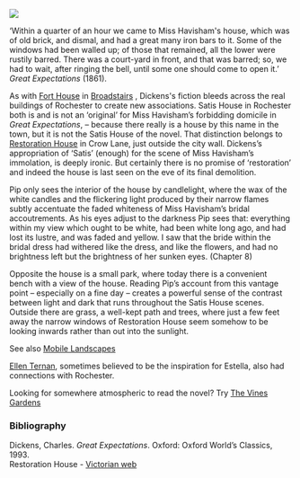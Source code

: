 <a href="https://beta.kent-maps.online"><img src="https://beta.kent-maps.online/juncture/ve-button.png"></a>
<param ve-config title="Restoration House (Satis House)" author="Ken Moffat and Carolyn Oulton" layout="vtl" banner="/images/banners/19c.jpg">

<param ve-entity eid="Q73162106" aliases="Restoration House">

‘Within a quarter of an hour we came to Miss Havisham's house, which was of old brick, and dismal, and had a great many iron bars to it. Some of the windows had been walled up; of those that remained, all the lower were rustily barred. There was a court-yard in front, and that was barred; so, we had to wait, after ringing the bell, until some one should come to open it.’ _Great Expectations_ (1861).   
<param ve-image url="images/satis house.jpg" label="Restoration House, Crow Lane, Rochester, Kent by Ernest William Haslehust (1866-1949), RI, RWA 1911" attribution="Scanned image and text by Philip V. Allingham, www.victorianweb.org">

As with [Fort House](/dickens/dickens-fort-house) in [Broadstairs](dickens-broadstairs) , Dickens's fiction bleeds across the real buildings of Rochester to create new associations. Satis House in Rochester both is and is not an ‘original’ for Miss Havisham’s forbidding domicile in _Great Expectations_, – because there really is a house by this name in the town, but it is not the Satis House of the novel. That distinction belongs to [Restoration House](https://www.restorationhouse.co.uk/the-house) in Crow Lane, just outside the city wall. Dickens’s appropriation of ‘Satis’ (enough) for the scene of Miss Havisham’s immolation, is deeply ironic. But certainly there is no promise of ‘restoration’ and indeed the house is last seen on the eve of its final demolition.
<param ve-image url="https://stor.artstor.org/stor/3c4c6ac1-83f5-4506-b071-fa8fb35f90bc" label="Restoration House" attribution="Benjamin Mortley">

Pip only sees the interior of the house by candlelight, where the wax of the white candles and the flickering light produced by their narrow flames subtly accentuate the faded whiteness of Miss Havisham’s bridal accoutrements. As his eyes adjust to the darkness Pip sees that:
everything within my view which ought to be white, had been white long ago, and had lost its lustre, and was faded and yellow. I saw that the bride within the bridal dress had withered like the dress, and like the flowers, and had no brightness left but the brightness of her sunken eyes. (Chapter 8)
<param ve-image url="https://stor.artstor.org/stor/9951b7cc-f35d-493e-ad88-077859ca1919" label="Restoration House" attribution="Benjamin Mortley">

Opposite the house is a small park, where today there is a convenient bench with a view of the house. Reading Pip’s account from this vantage point – especially on a fine day – creates a powerful sense of the contrast between light and dark that runs throughout the Satis House scenes. Outside there are grass, a well-kept path and trees, where just a few feet away the narrow windows of Restoration House seem somehow to be looking inwards rather than out into the sunlight.   

See also [Mobile Landscapes](dickens/mobile-landscapes)   

[Ellen Ternan](/19c/19c-ternan-biography), sometimes believed to be the inspiration for Estella, also had connections with Rochester.

Looking for somewhere atmospheric to read the novel? Try [The Vines Gardens](https://explorekent.org/activities/the-vines-gardens/)
<param ve-image url="https://stor.artstor.org/stor/08a01877-5172-46fe-ba14-108ac56bf37b" label="Restoration House" attribution="Benjamin Mortley">

### Bibliography

Dickens, Charles. _Great Expectations_. Oxford: Oxford World’s Classics, 1993.   
Restoration House - [Victorian web](http://www.victorianweb.org/painting/haslehust/19.html)   
